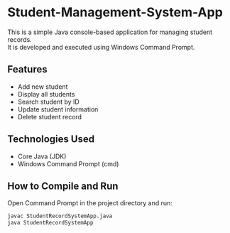 # Student-Management-System-App


This is a simple Java console-based application for managing student records.  
It is developed and executed using Windows Command Prompt.

## Features
- Add new student
- Display all students
- Search student by ID
- Update student information
- Delete student record

## Technologies Used
- Core Java (JDK)
- Windows Command Prompt (cmd)

## How to Compile and Run 

Open Command Prompt in the project directory and run:

```cmd
javac StudentRecordSystemApp.java
java StudentRecordSystemApp
